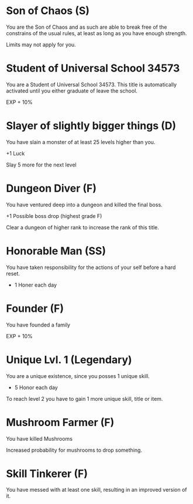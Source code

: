 # Son of Chaos (S)
You are the Son of Chaos and as such are able to break free of the constrains of the usual rules, at least as long as you have enough strength.

Limits may not apply for you.

# Student of Universal School 34573
You are a Student of Universal School 34573.
This title is automatically activated until you either graduate of leave the school.

EXP + 10%

# Slayer of slightly bigger things (D)
You have slain a monster of at least 25 levels higher than you.

+1 Luck

Slay 5 more for the next level

# Dungeon Diver (F)
You have ventured deep into a dungeon and killed the final boss.

+1 Possible boss drop (highest grade F)

Clear a dungeon of higher rank to increase the rank of this title.

# Honorable Man (SS)
You have taken responsibility for the actions of your self before a hard reset.

+ 1 Honer each day

# Founder (F)
You have founded a family

EXP + 10%

# Unique Lvl. 1 (Legendary)
You are a unique existence, since you posses 1 unique skill.

+ 5 Honor each day

To reach level 2 you have to gain 1 more unique skill, title or item.

# Mushroom Farmer (F)
You have killed Mushrooms

Increased probability for mushrooms to drop something. 

# Skill Tinkerer (F)
You have messed with at least one skill, resulting in an improved version of it.